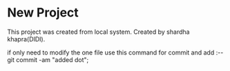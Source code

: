# New Project 

This project was created from local system.
Created by shardha khapra(DIDI).

if only need to modify the one file use this command for commit and add :--   git commit -am "added dot";
